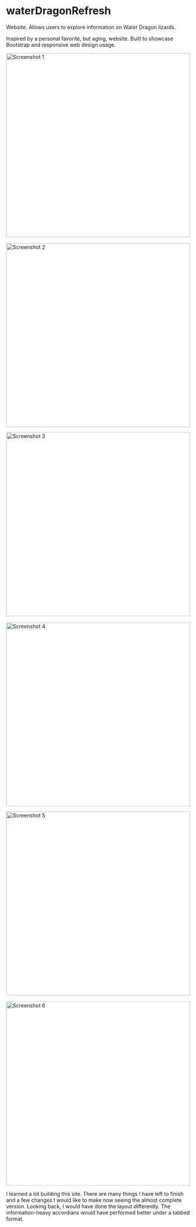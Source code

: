 # waterDragonRefresh
Website. Allows users to explore information on Water Dragon lizards. 

Inspired by a personal favorite, but aging, website. Built to showcase Bootstrap and responsive web design usage.

<a href="https://waterdragonrefresh.stevehoneck.com/" title="Visit live site." target="_blank"><img src="./assets/screenshot1.png" alt="Screenshot 1" height=500/></a>&nbsp;&nbsp;&nbsp;&nbsp;&nbsp;&nbsp;<a href="https://waterdragonrefresh.stevehoneck.com/" title="Visit live site." target="_blank"><img src="./assets/screenshot2.png" alt="Screenshot 2" height=500/></a>

<a href="https://waterdragonrefresh.stevehoneck.com/" title="Visit live site." target="_blank"><img src="./assets/screenshot3.png" alt="Screenshot 3" height=500/></a>&nbsp;&nbsp;&nbsp;&nbsp;&nbsp;&nbsp;<a href="https://waterdragonrefresh.stevehoneck.com/" title="Visit live site." target="_blank"><img src="./assets/screenshot4.png" alt="Screenshot 4" height=500/></a>

<a href="https://waterdragonrefresh.stevehoneck.com/" title="Visit live site." target="_blank"><img src="./assets/screenshot5.png" alt="Screenshot 5" height=500/></a>&nbsp;&nbsp;&nbsp;&nbsp;&nbsp;&nbsp;<a href="https://waterdragonrefresh.stevehoneck.com/" title="Visit live site." target="_blank"><img src="./assets/screenshot6.png" alt="Screenshot 6" height=500/></a>


I learned a lot building this site. There are many things I have left to finish and a few changes I would like to make now seeing the almost complete version. Looking back, I would have done the layout differently. The information-heavy accordians would have performed better under a tabbed format. 
